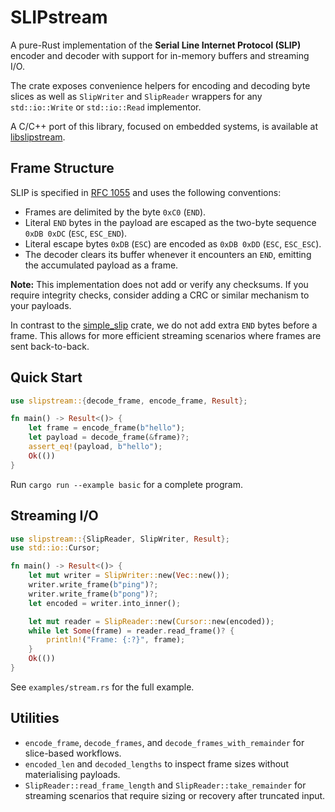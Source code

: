 # SLIPstream

A pure-Rust implementation of the **Serial Line Internet Protocol (SLIP)** encoder and decoder with support for in-memory buffers and streaming I/O.

The crate exposes convenience helpers for encoding and decoding byte slices as well as `SlipWriter` and `SlipReader` wrappers for any `std::io::Write` or `std::io::Read` implementor.

A C/C++ port of this library, focused on embedded systems, is available at [libslipstream](https://github.com/ulikoehler/libslipstream).

## Frame Structure

SLIP is specified in [RFC 1055](https://datatracker.ietf.org/doc/html/rfc1055) and uses the following conventions:

- Frames are delimited by the byte `0xC0` (`END`).
- Literal `END` bytes in the payload are escaped as the two-byte sequence `0xDB 0xDC` (`ESC`, `ESC_END`).
- Literal escape bytes `0xDB` (`ESC`) are encoded as `0xDB 0xDD` (`ESC`, `ESC_ESC`).
- The decoder clears its buffer whenever it encounters an `END`, emitting the accumulated payload as a frame.

**Note:** This implementation does not add or verify any checksums. If you require integrity checks, consider adding a CRC or similar mechanism to your payloads.

In contrast to the [simple_slip](https://crates.io/crates/simple_slip) crate, we do not add extra `END` bytes before a frame. This allows for more efficient streaming scenarios where frames are sent back-to-back.

## Quick Start

```rust
use slipstream::{decode_frame, encode_frame, Result};

fn main() -> Result<()> {
	let frame = encode_frame(b"hello");
	let payload = decode_frame(&frame)?;
	assert_eq!(payload, b"hello");
	Ok(())
}
```

Run `cargo run --example basic` for a complete program.

## Streaming I/O

```rust
use slipstream::{SlipReader, SlipWriter, Result};
use std::io::Cursor;

fn main() -> Result<()> {
	let mut writer = SlipWriter::new(Vec::new());
	writer.write_frame(b"ping")?;
	writer.write_frame(b"pong")?;
	let encoded = writer.into_inner();

	let mut reader = SlipReader::new(Cursor::new(encoded));
	while let Some(frame) = reader.read_frame()? {
		println!("Frame: {:?}", frame);
	}
	Ok(())
}
```

See `examples/stream.rs` for the full example.

## Utilities

- `encode_frame`, `decode_frames`, and `decode_frames_with_remainder` for slice-based workflows.
- `encoded_len` and `decoded_lengths` to inspect frame sizes without materialising payloads.
- `SlipReader::read_frame_length` and `SlipReader::take_remainder` for streaming scenarios that require sizing or recovery after truncated input.

